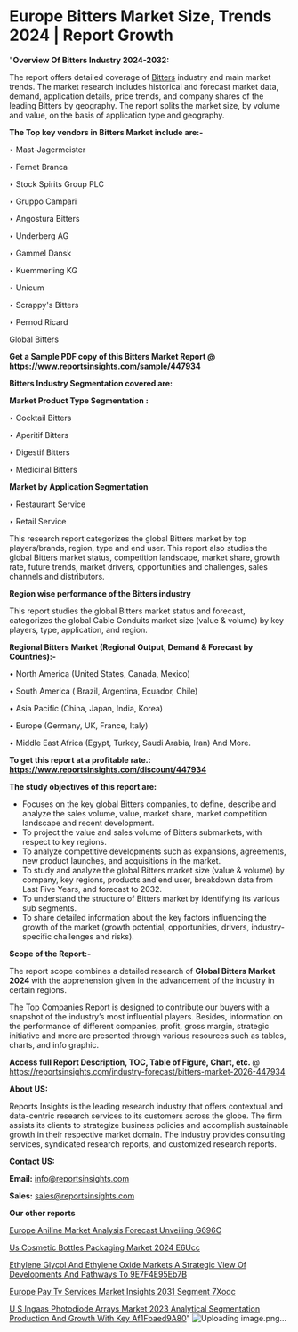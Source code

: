 # Europe Bitters Market Size, Trends 2024 | Report Growth

"<strong>Overview Of Bitters Industry 2024-2032:</strong>

The report offers detailed coverage of <a href=https://www.reportsinsights.com/sample/447934>Bitters</a> industry and main market trends. The market research includes historical and forecast market data, demand, application details, price trends, and company shares of the leading Bitters by geography. The report splits the market size, by volume and value, on the basis of application type and geography.

<strong>The Top key vendors in Bitters Market include are:- </strong>

‣ Mast-Jagermeister

‣ Fernet Branca

‣ Stock Spirits Group PLC

‣ Gruppo Campari

‣ Angostura Bitters

‣ Underberg AG

‣ Gammel Dansk

‣ Kuemmerling KG

‣ Unicum

‣ Scrappy\'s Bitters

‣ Pernod Ricard

Global Bitters

<strong>Get a Sample PDF copy of this Bitters Market Report </strong><strong>@ <a href=https://www.reportsinsights.com/sample/447934 style=color:#0000ff;>https://www.reportsinsights.com/sample/447934</a> </strong>

<strong>Bitters Industry Segmentation covered are:</strong>

<strong>Market Product Type Segmentation :</strong>

‣ Cocktail Bitters

‣ Aperitif Bitters

‣ Digestif Bitters

‣ Medicinal Bitters

<strong>Market by Application Segmentation</strong>

‣ Restaurant Service

‣ Retail Service

This research report categorizes the global Bitters market by top players/brands, region, type and end user. This report also studies the global Bitters market status, competition landscape, market share, growth rate, future trends, market drivers, opportunities and challenges, sales channels and distributors.

<strong>Region wise performance of the Bitters industry</strong><strong> </strong>

This report studies the global Bitters market status and forecast, categorizes the global Cable Conduits market size (value &amp; volume) by key players, type, application, and region. 

<strong>Regional Bitters Market (Regional Output, Demand &amp; Forecast by Countries):-</strong>

• North America (United States, Canada, Mexico)

• South America ( Brazil, Argentina, Ecuador, Chile)

• Asia Pacific (China, Japan, India, Korea)

• Europe (Germany, UK, France, Italy)

• Middle East Africa (Egypt, Turkey, Saudi Arabia, Iran) And More.

<strong>To get this report at a profitable rate.: <a href=https://www.reportsinsights.com/discount/447934 style=color:#0000ff;>https://www.reportsinsights.com/discount/447934</a></strong>

<strong>The study objectives of this report are:</strong>
<ul>
  <li>Focuses on the key global Bitters companies, to define, describe and analyze the sales volume, value, market share, market competition landscape and recent development.</li>
  <li>To project the value and sales volume of Bitters submarkets, with respect to key regions.</li>
  <li>To analyze competitive developments such as expansions, agreements, new product launches, and acquisitions in the market.</li>
  <li>To study and analyze the global Bitters market size (value &amp; volume) by company, key regions, products and end user, breakdown data from Last Five Years, and forecast to 2032.</li>
  <li>To understand the structure of Bitters market by identifying its various sub segments.</li>
  <li>To share detailed information about the key factors influencing the growth of the market (growth potential, opportunities, drivers, industry-specific challenges and risks).</li>
</ul>
<strong>Scope of the Report:-</strong><strong> </strong>

The report scope combines a detailed research of <strong>Global Bitters Market 2024 </strong>with the apprehension given in the advancement of the industry in certain regions.

The Top Companies Report is designed to contribute our buyers with a snapshot of the industry’s most influential players. Besides, information on the performance of different companies, profit, gross margin, strategic initiative and more are presented through various resources such as tables, charts, and info graphic.

<strong>Access full Report Description, TOC, Table of Figure, Chart, etc. </strong>@   <a href=https://reportsinsights.com/industry-forecast/bitters-market-2026-447934 style=color:#0000ff;>https://reportsinsights.com/industry-forecast/bitters-market-2026-447934</a>

<strong>About US:</strong>

Reports Insights is the leading research industry that offers contextual and data-centric research services to its customers across the globe. The firm assists its clients to strategize business policies and accomplish sustainable growth in their respective market domain. The industry provides consulting services, syndicated research reports, and customized research reports.

<strong>Contact US:</strong>

<p class=""""><b>Email:</b> <a href=mailto:info@reportsinsights.com>info@reportsinsights.com</a></p>
<p class=""""><b>Sales:</b> <a href=mailto:sales@reportsinsights.com>sales@reportsinsights.com</a></p>

<strong>Our other reports</strong>

<a href=https://www.linkedin.com/pulse/europe-aniline-market-analysis-forecast-unveiling-g696c/>Europe Aniline Market Analysis Forecast Unveiling G696C</a>

<a href=https://www.linkedin.com/pulse/us-cosmetic-bottles-packaging-market-2024-e6ucc/>Us Cosmetic Bottles Packaging Market 2024 E6Ucc</a>

<a href=https://medium.com/@ranediksha451/ethylene-glycol-and-ethylene-oxide-markets-a-strategic-view-of-developments-and-pathways-to-9e7f4e95eb7b>Ethylene Glycol And Ethylene Oxide Markets A Strategic View Of Developments And Pathways To 9E7F4E95Eb7B</a>

<a href=https://www.linkedin.com/pulse/europe-pay-tv-services-market-insights-2031-segment-7xoqc/>Europe Pay Tv Services Market Insights 2031 Segment 7Xoqc</a>

<a href=https://medium.com/@akitotamura255/u-s-ingaas-photodiode-arrays-market-2023-analytical-segmentation-production-and-growth-with-key-af1fbaed9a80>U S Ingaas Photodiode Arrays Market 2023 Analytical Segmentation Production And Growth With Key Af1Fbaed9A80</a>"
![Uploading image.png…]()
